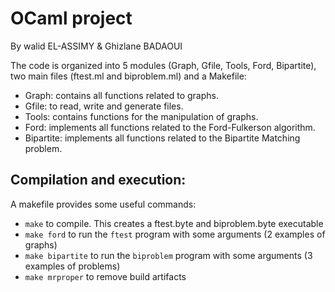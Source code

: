 # OCaml project 
By walid EL-ASSIMY & Ghizlane BADAOUI 

The code is organized into 5 modules (Graph, Gfile, Tools, Ford, Bipartite), two main files (ftest.ml and biproblem.ml) and a Makefile:
 - Graph: contains all functions related to graphs.
 - Gfile: to read, write and generate files.
 - Tools: contains functions for the manipulation of graphs.
 - Ford: implements all functions related to the Ford-Fulkerson algorithm.
 - Bipartite:  implements all functions related to the Bipartite Matching problem.


## Compilation and execution:
A makefile provides some useful commands:
 - `make` to compile. This creates a ftest.byte and biproblem.byte executable
 - `make ford` to run the `ftest` program with some arguments (2 examples of graphs)
 - `make bipartite` to run the `biproblem` program with some arguments (3 examples of problems)
 - `make mrproper` to remove build artifacts
